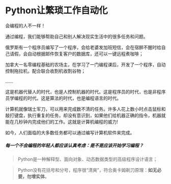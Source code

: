 # Python让繁琐工作自动化

会编程的人不一样！

通过编程，我们能够帮助自己和别人解决现实生活中的很多任务和问题。

俄罗斯有一个程序员编写了一个程序，会给老婆发加班短信，会在宿醉不醒时给自己请假，会自动根据邮件恢复客户的数据库，还可以一键远程煮咖啡；

加拿大一名零编程基础的农场主，在学习了一门编程课后，开发了一个程序，自动控制拖拉机，配合联合收割机收割谷物；

……

这是机器代替人的时代，也是人控制机器的时代。这是程序员的时代，也是非程序员学编程的时代。这是算法的时代，也是编程语言的时代。

计算机就像瑞士军刀，可以用来完成数不清的任务。许多人花上数小时点击鼠标和敲打键盘，执行重复的任务，却没有意识到，如果他们给机器正确的指令，机器就能在几秒钟内完成他们的工作。这就是计算机编程的威力!

如今，人们面临的大多数任务都可以通过编写计算机软件来完成。
##### 每一个不会编程的年轻人都应该认真考虑：是不是应该开始学习编程？

> Python是一种解释型、面向对象、动态数据类型的高级程序设计语言；

> Python没有花括号和分号，程序很“清爽”，符合奥卡姆剃刀原理：**如无必要，勿增实体**。
